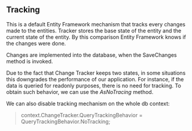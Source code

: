 ﻿## Tracking 

This is a default Entity Framework mechanism that tracks every changes made to the entities.
Tracker stores the base state of the entity and the current state of the entity. 
By this comparison Entity Framework knows if the changes were done.

Changes are implemented into the database, when the SaveChanges method is invoked.

Due to the fact that Change Tracker keeps two states, in some situations this downgrades the performance of our application.
For instance, if the data is queried for readonly purposes, there is no need for tracking. 
To obtain such behavior, we can use the *AsNoTracing* method.

We can also disable tracking mechanism on the whole db context:
> context.ChangeTracker.QueryTrackingBehavior = QueryTrackingBehavior.NoTracking;
